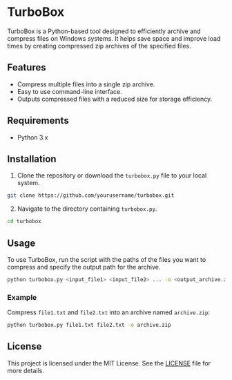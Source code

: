 # TurboBox

TurboBox is a Python-based tool designed to efficiently archive and compress files on Windows systems. It helps save space and improve load times by creating compressed zip archives of the specified files.

## Features

- Compress multiple files into a single zip archive.
- Easy to use command-line interface.
- Outputs compressed files with a reduced size for storage efficiency.

## Requirements

- Python 3.x

## Installation

1. Clone the repository or download the `turbobox.py` file to your local system.

```bash
git clone https://github.com/yourusername/turbobox.git
```

2. Navigate to the directory containing `turbobox.py`.

```bash
cd turbobox
```

## Usage

To use TurboBox, run the script with the paths of the files you want to compress and specify the output path for the archive.

```bash
python turbobox.py <input_file1> <input_file2> ... -o <output_archive.zip>
```

### Example

Compress `file1.txt` and `file2.txt` into an archive named `archive.zip`:

```bash
python turbobox.py file1.txt file2.txt -o archive.zip
```

## License

This project is licensed under the MIT License. See the [LICENSE](LICENSE) file for more details.